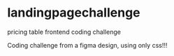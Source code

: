 # landingpagechallenge
pricing table frontend coding challenge

Coding challenge from a figma design, using only css!!!
